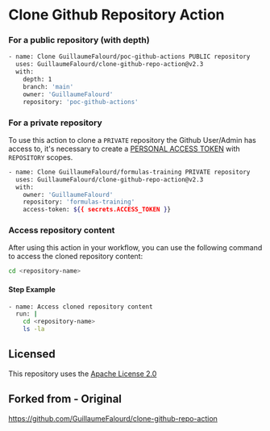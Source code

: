 # Clone Github Repository Action

### For a public repository (with depth)

```bash
- name: Clone GuillaumeFalourd/poc-github-actions PUBLIC repository
  uses: GuillaumeFalourd/clone-github-repo-action@v2.3
  with:
    depth: 1
    branch: 'main'
    owner: 'GuillaumeFalourd'
    repository: 'poc-github-actions'
```

### For a private repository

To use this action to clone a `PRIVATE` repository the Github User/Admin has access to, it's necessary to create a [PERSONAL ACCESS TOKEN](https://github.com/settings/tokens) with `REPOSITORY` scopes.

```bash
- name: Clone GuillaumeFalourd/formulas-training PRIVATE repository
  uses: GuillaumeFalourd/clone-github-repo-action@v2.3
  with:
    owner: 'GuillaumeFalourd'
    repository: 'formulas-training'
    access-token: ${{ secrets.ACCESS_TOKEN }}
```

### Access repository content

After using this action in your workflow, you can use the following command to access the cloned repository content:

```bash
cd <repository-name>
```

#### Step Example

```bash
- name: Access cloned repository content
  run: |
    cd <repository-name>
    ls -la
```

## Licensed

This repository uses the [Apache License 2.0](https://github.com/Bracketed/clone-repo-action/blob/main/LICENSE)

## Forked from - Original

<https://github.com/GuillaumeFalourd/clone-github-repo-action>

